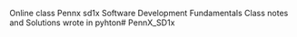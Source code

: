 Online class
Pennx sd1x Software Development Fundamentals
Class notes and Solutions wrote in pyhton# PennX_SD1x
